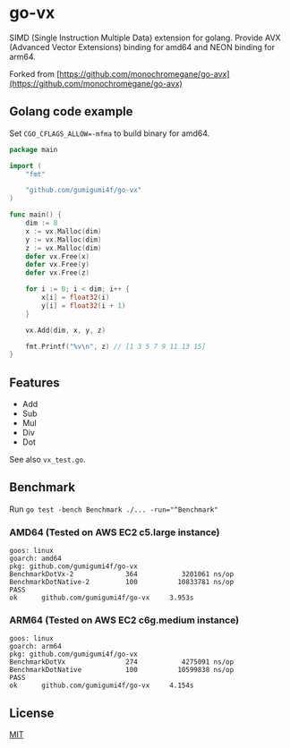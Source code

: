 # go-vx

SIMD (Single Instruction Multiple Data) extension for golang.
Provide AVX (Advanced Vector Extensions) binding for amd64 and NEON binding for arm64.

Forked from [https://github.com/monochromegane/go-avx](https://github.com/monochromegane/go-avx)

## Golang code example

Set `CGO_CFLAGS_ALLOW=-mfma` to build binary for amd64.

```go
package main

import (
	"fmt"

	"github.com/gumigumi4f/go-vx"
)

func main() {
	dim := 8
	x := vx.Malloc(dim)
	y := vx.Malloc(dim)
	z := vx.Malloc(dim)
	defer vx.Free(x)
	defer vx.Free(y)
	defer vx.Free(z)

	for i := 0; i < dim; i++ {
		x[i] = float32(i)
		y[i] = float32(i + 1)
	}

	vx.Add(dim, x, y, z)

	fmt.Printf("%v\n", z) // [1 3 5 7 9 11 13 15]
}
```

## Features

- Add
- Sub
- Mul
- Div
- Dot

See also `vx_test.go`.

## Benchmark

Run `go test -bench Benchmark ./... -run="^Benchmark"`

### AMD64 (Tested on AWS EC2 c5.large instance)
```
goos: linux
goarch: amd64
pkg: github.com/gumigumi4f/go-vx
BenchmarkDotVx-2             364           3201061 ns/op
BenchmarkDotNative-2         100          10833781 ns/op
PASS
ok      github.com/gumigumi4f/go-vx     3.953s
```

### ARM64 (Tested on AWS EC2 c6g.medium instance)
```
goos: linux
goarch: arm64
pkg: github.com/gumigumi4f/go-vx
BenchmarkDotVx               274           4275091 ns/op
BenchmarkDotNative           100          10599838 ns/op
PASS
ok      github.com/gumigumi4f/go-vx     4.154s
```

## License

[MIT](https://github.com/gumigumi4f/go-vx/blob/master/LICENSE)
